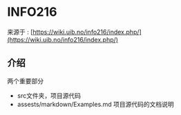 # INFO216

来源于 : [https://wiki.uib.no/info216/index.php/](https://wiki.uib.no/info216/index.php/)

## 介绍

两个重要部分

- src文件夹，项目源代码
- assests/markdown/Examples.md 项目源代码的文档说明
